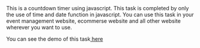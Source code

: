 <div>
  This is a countdown timer using javascript. This task is completed by only the use of time and date function in javascript. You can use this task in your event management website, ecommerse website and all other website wherever you want to use.
</div>
<div>
  <p>You can see the demo of this task<a href="https://akshaymatre949.github.io/Countdown-/" target=""__blank> here</a>
</div>
